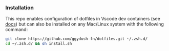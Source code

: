 ### Installation

This repo enables configuration of dotfiles in Vscode dev containers (see [docs](https://code.visualstudio.com/docs/remote/containers#_personalizing-with-dotfile-repositories))
but can also be installed on any Mac/Linux system with the following command:

```zsh
git clone https://github.com/ggydush-fn/dotfiles.git ~/.zsh.d/
cd ~/.zsh.d/ && sh install.sh
```
